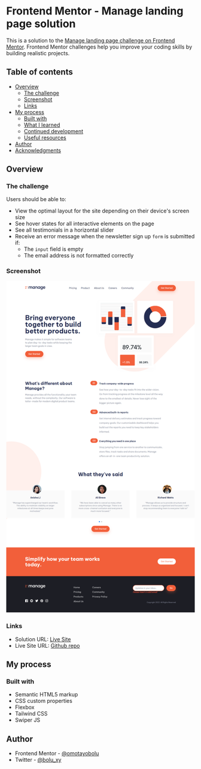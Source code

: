 # Frontend Mentor - Manage landing page solution

This is a solution to the [Manage landing page challenge on Frontend Mentor](https://www.frontendmentor.io/challenges/manage-landing-page-SLXqC6P5). Frontend Mentor challenges help you improve your coding skills by building realistic projects.

## Table of contents

- [Overview](#overview)
  - [The challenge](#the-challenge)
  - [Screenshot](#screenshot)
  - [Links](#links)
- [My process](#my-process)
  - [Built with](#built-with)
  - [What I learned](#what-i-learned)
  - [Continued development](#continued-development)
  - [Useful resources](#useful-resources)
- [Author](#author)
- [Acknowledgments](#acknowledgments)

## Overview

### The challenge

Users should be able to:

- View the optimal layout for the site depending on their device's screen size
- See hover states for all interactive elements on the page
- See all testimonials in a horizontal slider
- Receive an error message when the newsletter sign up `form` is submitted if:
  - The `input` field is empty
  - The email address is not formatted correctly

### Screenshot

![](./src/assets/FireShot%20Capture%20009%20-%20React%20App%20-%20localhost.png)

### Links

- Solution URL: [Live Site](https://manage-landing-page-omotayo.netlify.app/)
- Live Site URL: [Github repo](https://github.com/omotayobolu/manage-landing-page)

## My process

### Built with

- Semantic HTML5 markup
- CSS custom properties
- Flexbox
- Tailwind CSS
- Swiper JS

## Author

- Frontend Mentor - [@omotayobolu](https://www.frontendmentor.io/profile/omotayobolu)
- Twitter - [@bolu_xy](https://www.twitter.com/bolu_xy)
